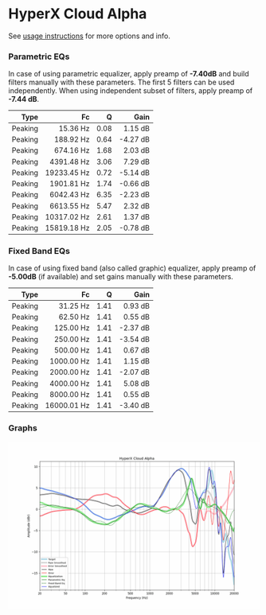 # HyperX Cloud Alpha
See [usage instructions](https://github.com/jaakkopasanen/AutoEq#usage) for more options and info.

### Parametric EQs
In case of using parametric equalizer, apply preamp of **-7.40dB** and build filters manually
with these parameters. The first 5 filters can be used independently.
When using independent subset of filters, apply preamp of **-7.44 dB**.

| Type    | Fc          |    Q | Gain     |
|--------:|------------:|-----:|---------:|
| Peaking | 15.36 Hz    | 0.08 | 1.15 dB  |
| Peaking | 188.92 Hz   | 0.64 | -4.27 dB |
| Peaking | 674.16 Hz   | 1.68 | 2.03 dB  |
| Peaking | 4391.48 Hz  | 3.06 | 7.29 dB  |
| Peaking | 19233.45 Hz | 0.72 | -5.14 dB |
| Peaking | 1901.81 Hz  | 1.74 | -0.66 dB |
| Peaking | 6042.43 Hz  | 6.35 | -2.23 dB |
| Peaking | 6613.55 Hz  | 5.47 | 2.32 dB  |
| Peaking | 10317.02 Hz | 2.61 | 1.37 dB  |
| Peaking | 15819.18 Hz | 2.05 | -0.78 dB |

### Fixed Band EQs
In case of using fixed band (also called graphic) equalizer, apply preamp of **-5.00dB**
(if available) and set gains manually with these parameters.

| Type    | Fc          |    Q | Gain     |
|--------:|------------:|-----:|---------:|
| Peaking | 31.25 Hz    | 1.41 | 0.93 dB  |
| Peaking | 62.50 Hz    | 1.41 | 0.55 dB  |
| Peaking | 125.00 Hz   | 1.41 | -2.37 dB |
| Peaking | 250.00 Hz   | 1.41 | -3.54 dB |
| Peaking | 500.00 Hz   | 1.41 | 0.67 dB  |
| Peaking | 1000.00 Hz  | 1.41 | 1.15 dB  |
| Peaking | 2000.00 Hz  | 1.41 | -2.07 dB |
| Peaking | 4000.00 Hz  | 1.41 | 5.08 dB  |
| Peaking | 8000.00 Hz  | 1.41 | 0.55 dB  |
| Peaking | 16000.01 Hz | 1.41 | -3.40 dB |

### Graphs
![](./HyperX%20Cloud%20Alpha.png)